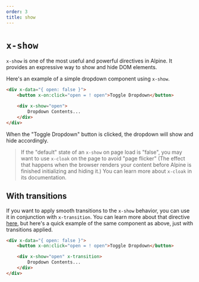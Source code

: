 ```yaml
---
order: 3
title: show
---
```


# `x-show`

`x-show` is one of the most useful and powerful directives in Alpine. It provides an expressive way to show and hide DOM elements.

Here's an example of a simple dropdown component using `x-show`.

```html
<div x-data="{ open: false }">
    <button x-on:click="open = ! open">Toggle Dropdown</button>

    <div x-show="open">
        Dropdown Contents...
    </div>
</div>
```

When the "Toggle Dropdown" button is clicked, the dropdown will show and hide accordingly.

> If the "default" state of an `x-show` on page load is "false", you may want to use `x-cloak` on the page to avoid "page flicker" (The effect that happens when the browser renders your content before Alpine is finished initializing and hiding it.) You can learn more about `x-cloak` in its documentation.

<a name="with-transitions"></a>
## With transitions

If you want to apply smooth transitions to the `x-show` behavior, you can use it in conjunction with `x-transition`. You can learn more about that directive [here](https://alpinejs.dev/directives/transition), but here's a quick example of the same component as above, just with transitions applied.

```html
<div x-data="{ open: false }">
    <button x-on:click="open = ! open">Toggle Dropdown</button>

    <div x-show="open" x-transition>
        Dropdown Contents...
    </div>
</div>
```
